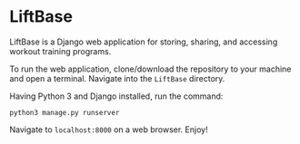 # LiftBase
LiftBase is a Django web application for storing, sharing, and accessing workout training programs.

To run the web application, clone/download the repository to your machine and open a terminal. Navigate into the `LiftBase` directory.

Having Python 3 and Django installed, run the command:
```
python3 manage.py runserver
```
Navigate to `localhost:8000` on a web browser. Enjoy!
